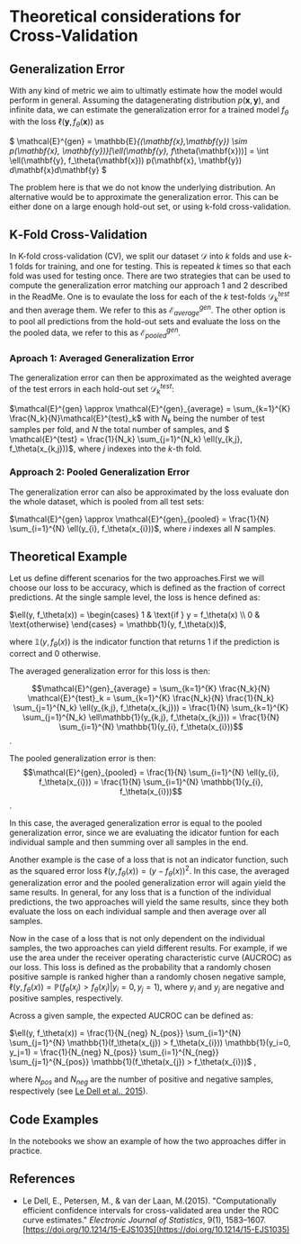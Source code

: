 # Theoretical considerations for Cross-Validation

## Generalization Error

With any kind of metric we aim to ultimatly estimate how the model would
perform in general. Assuming the datagenerating distribution
$p(\mathbf{x}, \mathbf{y})$, and infinite data, we can estimate the
generalization error for a trained model $f_\theta$ with the loss
$\ell(\mathbf{y}, f_\theta(\mathbf{x}))$ as

$
\mathcal{E}^{gen} = \mathbb{E}_{(\mathbf{x},\mathbf{y}) \sim p(\mathbf{x}, \mathbf{y})}[\ell(\mathbf{y}, f_\theta(\mathbf{x}))]
= \int \ell(\mathbf{y}, f_\theta(\mathbf{x})) p(\mathbf{x}, \mathbf{y}) d\mathbf{x}d\mathbf{y}
$

The problem here is that we do not know the underlying distribution. An
alternative would be to approximate the generalization error. This can
be either done on a large enough hold-out set, or using k-fold
cross-validation.

## K‑Fold Cross‑Validation

In K-fold cross-validation (CV), we split our dataset $\mathcal{D}$ into
$k$ folds and use $k$-1 folds for training, and one for testing. This is
repeated $k$  times so that each fold was used for testing once. 
There are two strategies that can be used to compute the generalization
error matching our approach 1 and 2 described in the ReadMe. One is to evaulate the loss for each of the $k$
test-folds $\mathcal{D}^{test}_k$ and then average them. We refer to this as
$\mathcal{E}^{gen}_{average}$. The other option is to pool all predictions from the hold-out sets and evaluate the loss on the the pooled data, we refer to this as $\mathcal{E}^{gen}_{pooled}$. 

### Aproach 1: Averaged Generalization Error

The generalization error can then be approximated as the weighted
average of the test errors in each hold-out set $\mathcal{D}^{test}_k$:

$\mathcal{E}^{gen} \approx \mathcal{E}^{gen}_{average} = \sum_{k=1}^{K} \frac{N_k}{N}\mathcal{E}^{test}_k$  with $N_k$ being the number of test samples per fold, and $N$ the
total number of samples, and $
\mathcal{E}^{test} = \frac{1}{N_k} \sum_{j=1}^{N_k} \ell(y_{k,j}, f_\theta(x_{k,j}))$, where $j$ indexes into the $k$-th fold.

### Approach 2: Pooled Generalization Error

The generalization error can also be approximated by the loss evaluate don the whole dataset, which is pooled from all test sets:

$\mathcal{E}^{gen} \approx \mathcal{E}^{gen}_{pooled} = \frac{1}{N} \sum_{i=1}^{N} \ell(y_{i}, f_\theta(x_{i}))$, where $i$ indexes all $N$ samples.


## Theoretical Example

Let us define different scenarios for the two approaches.First we will choose our loss to be accuracy, which is defined as the fraction of correct predictions. At the single sample level, the loss is hence defined as:

$\ell(y, f_\theta(x)) = \begin{cases}
1 & \text{if } y = f_\theta(x) \\
0 & \text{otherwise}  
\end{cases} = \mathbb{1}(y, f_\theta(x))$,

where $\mathbb{1}(y, f_\theta(x))$ is the indicator function that returns 1 if the prediction is correct and 0 otherwise.  

The averaged generalization error for this loss is then:

$$\mathcal{E}^{gen}_{average} = 
\sum_{k=1}^{K} \frac{N_k}{N} \mathcal{E}^{test}_k =
 \sum_{k=1}^{K} \frac{N_k}{N} \frac{1}{N_k} \sum_{j=1}^{N_k} \ell(y_{k,j}, f_\theta(x_{k,j})) = 
 \frac{1}{N} \sum_{k=1}^{K} \sum_{j=1}^{N_k} \ell\mathbb{1}(y_{k,j}, f_\theta(x_{k,j})) = 
 \frac{1}{N} \sum_{i=1}^{N} \mathbb{1}(y_{i}, f_\theta(x_{i}))$$.


 The pooled generalization error is then:
$$\mathcal{E}^{gen}_{pooled} = \frac{1}{N} \sum_{i=1}^{N} \ell(y_{i}, f_\theta(x_{i})) =
\frac{1}{N} \sum_{i=1}^{N} \mathbb{1}(y_{i}, f_\theta(x_{i}))$$.

In this case, the averaged generalization error is equal to the pooled generalization error, since we are evaluating the idicator funtion for each individual sample and then summing over all samples in the end.

Another example is the case of a loss that is not an indicator function, such as the squared error loss $\ell(y, f_\theta(x)) = (y - f_\theta(x))^2$. In this case, the averaged generalization error and the pooled generalization error will again yield the same results. In general, for any loss that is a function of the individual predictions, the two approaches will yield the same results, since they both evaluate the loss on each individual sample and then average over all samples.

Now in the case of a loss that is not only dependent on the individual samples, the two approaches can yield different results. For example, if we use the area under the receiver operating characteristic curve (AUCROC) as our loss. This loss is defined as the probability that a randomly chosen positive sample is ranked higher than a randomly chosen negative sample, $\ell(y, f_\theta(x)) = \mathbb{P}(f_\theta(x_{j}) > f_\theta(x_{i})|y_i=0, y_j=1)$, where $y_{i}$ and $y_{j}$ are negative and positive samples, respectively.

Across a given sample, the expected AUCROC can be defined as:        

$\ell(y, f_\theta(x)) = \frac{1}{N_{neg} N_{pos}} \sum_{i=1}^{N} \sum_{j=1}^{N} \mathbb{1}(f_\theta(x_{j}) > f_\theta(x_{i})) \mathbb{1}(y_i=0, y_j=1) = \frac{1}{N_{neg} N_{pos}} \sum_{i=1}^{N_{neg}} \sum_{j=1}^{N_{pos}} \mathbb{1}(f_\theta(x_{j}) > f_\theta(x_{i}))$ ,

where $N_{pos}$ and $N_{neg}$ are the number of positive and negative samples, respectively (see [Le Dell et al., 2015](#references)).



## Code Examples 

In the notebooks we show an example of how the two approaches differ in practice. 

## References
- Le Dell, E., Petersen, M., & van der Laan, M.(2015). "Computationally efficient confidence intervals for cross-validated area under the ROC curve estimates." *Electronic Journal of Statistics*, 9(1), 1583–1607. [https://doi.org/10.1214/15-EJS1035](https://doi.org/10.1214/15-EJS1035)

